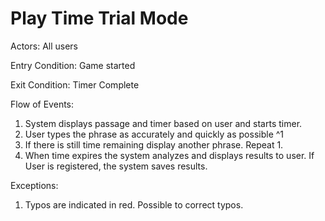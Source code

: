 # Play Time Trial Mode

Actors: All users

Entry Condition: Game started

Exit Condition: Timer Complete

Flow of Events:

1. System displays passage and timer based on user and starts timer.
2. User types the phrase as accurately and quickly as possible ^1
3. If there is still time remaining display another phrase. Repeat 1.
4. When time expires the system analyzes and displays results to user. If User is registered, the system saves results.

Exceptions:
1. Typos are indicated in red. Possible to correct typos.
